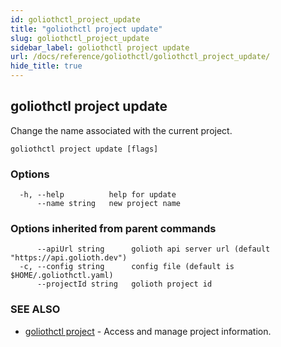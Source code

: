 ```yaml
---
id: goliothctl_project_update
title: "goliothctl project update"
slug: goliothctl_project_update
sidebar_label: goliothctl project update
url: /docs/reference/goliothctl/goliothctl_project_update/
hide_title: true
---
```

## goliothctl project update

Change the name associated with the current project.

```
goliothctl project update [flags]
```

### Options

```
  -h, --help          help for update
      --name string   new project name
```

### Options inherited from parent commands

```
      --apiUrl string      golioth api server url (default "https://api.golioth.dev")
  -c, --config string      config file (default is $HOME/.goliothctl.yaml)
      --projectId string   golioth project id
```

### SEE ALSO

* [goliothctl project](/docs/reference/goliothctl/goliothctl_project/)	 - Access and manage project information.

